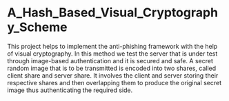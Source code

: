 # A_Hash_Based_Visual_Cryptography_Scheme
This project helps to implement the anti-phishing framework with the help of visual cryptography. In this method we test the server that is under test through image-based authentication and it is secured and safe. A secret random image that is to be transmitted is encoded into two shares, called client share and server share. It involves the client and server storing their respective shares and then overlapping them to produce the original secret image thus authenticating the required side.
